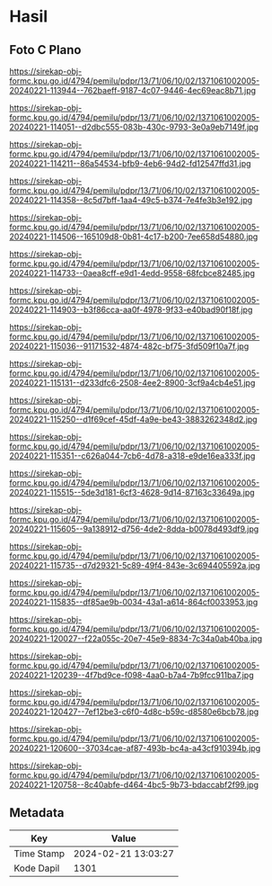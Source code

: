 # Hasil

## Foto C Plano

https://sirekap-obj-formc.kpu.go.id/4794/pemilu/pdpr/13/71/06/10/02/1371061002005-20240221-113944--762baeff-9187-4c07-9446-4ec69eac8b71.jpg

https://sirekap-obj-formc.kpu.go.id/4794/pemilu/pdpr/13/71/06/10/02/1371061002005-20240221-114051--d2dbc555-083b-430c-9793-3e0a9eb7149f.jpg

https://sirekap-obj-formc.kpu.go.id/4794/pemilu/pdpr/13/71/06/10/02/1371061002005-20240221-114211--86a54534-bfb9-4eb6-94d2-fd12547ffd31.jpg

https://sirekap-obj-formc.kpu.go.id/4794/pemilu/pdpr/13/71/06/10/02/1371061002005-20240221-114358--8c5d7bff-1aa4-49c5-b374-7e4fe3b3e192.jpg

https://sirekap-obj-formc.kpu.go.id/4794/pemilu/pdpr/13/71/06/10/02/1371061002005-20240221-114506--165109d8-0b81-4c17-b200-7ee658d54880.jpg

https://sirekap-obj-formc.kpu.go.id/4794/pemilu/pdpr/13/71/06/10/02/1371061002005-20240221-114733--0aea8cff-e9d1-4edd-9558-68fcbce82485.jpg

https://sirekap-obj-formc.kpu.go.id/4794/pemilu/pdpr/13/71/06/10/02/1371061002005-20240221-114903--b3f86cca-aa0f-4978-9f33-e40bad90f18f.jpg

https://sirekap-obj-formc.kpu.go.id/4794/pemilu/pdpr/13/71/06/10/02/1371061002005-20240221-115036--91171532-4874-482c-bf75-3fd509f10a7f.jpg

https://sirekap-obj-formc.kpu.go.id/4794/pemilu/pdpr/13/71/06/10/02/1371061002005-20240221-115131--d233dfc6-2508-4ee2-8900-3cf9a4cb4e51.jpg

https://sirekap-obj-formc.kpu.go.id/4794/pemilu/pdpr/13/71/06/10/02/1371061002005-20240221-115250--d1f69cef-45df-4a9e-be43-3883262348d2.jpg

https://sirekap-obj-formc.kpu.go.id/4794/pemilu/pdpr/13/71/06/10/02/1371061002005-20240221-115351--c626a044-7cb6-4d78-a318-e9de16ea333f.jpg

https://sirekap-obj-formc.kpu.go.id/4794/pemilu/pdpr/13/71/06/10/02/1371061002005-20240221-115515--5de3d181-6cf3-4628-9d14-87163c33649a.jpg

https://sirekap-obj-formc.kpu.go.id/4794/pemilu/pdpr/13/71/06/10/02/1371061002005-20240221-115605--9a138912-d756-4de2-8dda-b0078d493df9.jpg

https://sirekap-obj-formc.kpu.go.id/4794/pemilu/pdpr/13/71/06/10/02/1371061002005-20240221-115735--d7d29321-5c89-49f4-843e-3c694405592a.jpg

https://sirekap-obj-formc.kpu.go.id/4794/pemilu/pdpr/13/71/06/10/02/1371061002005-20240221-115835--df85ae9b-0034-43a1-a614-864cf0033953.jpg

https://sirekap-obj-formc.kpu.go.id/4794/pemilu/pdpr/13/71/06/10/02/1371061002005-20240221-120027--f22a055c-20e7-45e9-8834-7c34a0ab40ba.jpg

https://sirekap-obj-formc.kpu.go.id/4794/pemilu/pdpr/13/71/06/10/02/1371061002005-20240221-120239--4f7bd9ce-f098-4aa0-b7a4-7b9fcc911ba7.jpg

https://sirekap-obj-formc.kpu.go.id/4794/pemilu/pdpr/13/71/06/10/02/1371061002005-20240221-120427--7ef12be3-c6f0-4d8c-b59c-d8580e6bcb78.jpg

https://sirekap-obj-formc.kpu.go.id/4794/pemilu/pdpr/13/71/06/10/02/1371061002005-20240221-120600--37034cae-af87-493b-bc4a-a43cf910394b.jpg

https://sirekap-obj-formc.kpu.go.id/4794/pemilu/pdpr/13/71/06/10/02/1371061002005-20240221-120758--8c40abfe-d464-4bc5-9b73-bdaccabf2f99.jpg


## Metadata

| Key        | Value               |
| ---------- | ------------------- |
| Time Stamp | 2024-02-21 13:03:27 |
| Kode Dapil | 1301                |



